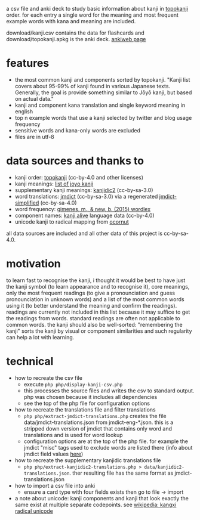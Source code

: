 a csv file and anki deck to study basic information about kanji in [topokanji](https://github.com/scriptin/topokanji) order.
for each entry a single word for the meaning and most frequent example words with kana and meaning are included.

download/kanji.csv contains the data for flashcards and download/topokanji.apkg is the anki deck. [ankiweb page](https://ankiweb.net/shared/info/211883411)

# features
* the most common kanji and components sorted by topokanji. "Kanji list covers about 95-99% of kanji found in various Japanese texts. Generally, the goal is provide something similar to Jōyō kanji, but based on actual data."
* kanji and component kana translation and single keyword meaning in english
* top n example words that use a kanji selected by twitter and blog usage frequency
* sensitive words and kana-only words are excluded
* files are in utf-8

# data sources and thanks to
* kanji order: [topokanji](https://github.com/scriptin/topokanji) (cc-by-4.0 and other licenses)
* kanji meanings: [list of joyo kanji](https://en.wikipedia.org/wiki/List_of_j%C5%8Dy%C5%8D_kanji)
* supplementary kanji meanings: [kanjidic2](http://www.edrdg.org/wiki/index.php/KANJIDIC_Project) (cc-by-sa-3.0)
* word translations: [jmdict](http://www.edrdg.org/jmdict/j_jmdict.html) (cc-by-sa-3.0) via a regenerated [jmdict-simplified](https://github.com/scriptin/jmdict-simplified) (cc-by-sa-4.0)
* word frequency: [gimenes, m., & new, b. (2015) wordlex](http://www.lexique.org/?page_id=250)
* component names: [kanji alive](https://github.com/kanjialive/kanji-data-media) language data (cc-by-4.0)
* unicode kanji to radical mapping from [ocornut](https://gist.github.com/ocornut/18844be7446b63d936e4fab8fb5e6e01)

all data sources are included and all other data of this project is cc-by-sa-4.0.

# motivation
to learn fast to recognise the kanji, i thought it would be best to have just the kanji symbol (to learn appearance and to recognise it), core meanings, only the most frequent readings (to give a pronounciation and guess pronounciation in unknown words) and a list of the most common words using it (to better understand the meaning and confirm the readings). readings are currently not included in this list because it may suffice to get the readings from words. standard readings are often not applicable to common words. the kanji should also be well-sorted: "remembering the kanji" sorts the kanji by visual or component similarities and such regularity can help a lot with learning.

# technical
* how to recreate the csv file
  * execute `php php/display-kanji-csv.php`
  * this processes the source files and writes the csv to standard output. php was chosen because it includes all dependencies
  * see the top of the php file for configuration options
* how to recreate the translations file and filter translations
  * `php php/extract-jmdict-translations.php` creates the file data/jmdict-translations.json from jmdict-eng-*.json. this is a stripped down version of jmdict that contains only word and translations and is used for word lookup
  * configuration options are at the top of the php file. for example the jmdict "misc" tags used to exclude words are listed there (info about jmdict field values [here](http://www.edrdg.org/jmdictdb/cgi-bin/edhelp.py?svc=jmdict&sid=))
* how to recreate the supplementary kanjidic translations file
  * `php php/extract-kanjidic2-translations.php > data/kanjidic2-translations.json`. ther resulting file has the same format as jmdict-translations.json
* how to import a csv file into anki
  * ensure a card type with four fields exists then go to file -> import
* a note about unicode: kanji components and kanji that look exactly the same exist at multiple separate codepoints. see [wikipedia: kangxi radical unicode](https://en.wikipedia.org/wiki/Kangxi_radical#Unicode)
